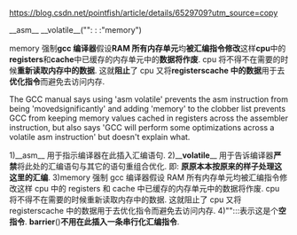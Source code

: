 https://blog.csdn.net/pointfish/article/details/6529709?utm_source=copy

\_\_asm\_\_ \_\_volatile\_\_("": : :"memory")

memory 强制**gcc 编译器**假设**RAM 所有内存单元**均**被汇编指令修改**这样**cpu**中的**registers**和**cache**中已缓存的内存单元中的**数据将作废**. cpu 将不得不在需要的时候**重新读取内存中的数据**. 这就**阻止**了 cpu 又将**registerscache 中的数据**用于去**优化指令**而避免去访问内存.

The GCC manual says using 'asm volatile' prevents the asm instruction from being 'movedsignificantly' and adding 'memory' to the clobber list prevents GCC from keeping memory values cached in registers across the assembler instruction, but also says 'GCC will perform some optimizations across a volatile asm instruction' but doesn't explain what.

1)\_\_asm\_\_ 用于指示编译器在此插入汇编语句.
2)\_\_**volatile**\_\_ 用于告诉编译器**严禁**将此处的汇编语句与其它的语句重组合优化. 即: **原原本本按原来的样子处理这这里的汇编**.
3)memory 强制 gcc 编译器假设 RAM 所有内存单元均被汇编指令修改这样 cpu 中的 registers 和 cache 中已缓存的内存单元中的数据将作废. cpu 将不得不在需要的时候重新读取内存中的数据. 这就阻止了 cpu 又将 registerscache 中的数据用于去优化指令而避免去访问内存.
4)"":::表示这是个**空指令**. **barrier**()**不用在此插入一条串行化汇编指令**.